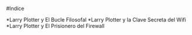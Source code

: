 #Indice

*Larry Plotter y El Bucle Filosofal
*Larry Plotter y la Clave Secreta del Wifi
*Larry Plotter y El Prisionero del Firewall
